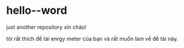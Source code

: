# hello--word
just another repository
xin chào! 

tôi rất thích đề tài enrgy meter của bạn và rất muốn làm về đề tài này.
